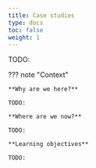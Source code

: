 ```yaml
---
title: Case studies
type: docs
toc: false
weight: 1
---
```


TODO:

??? note "Context"

    **Why are we here?**

    TODO:

    **Where are we now?**

    TODO:

    **Learning objectives**

    TODO:
